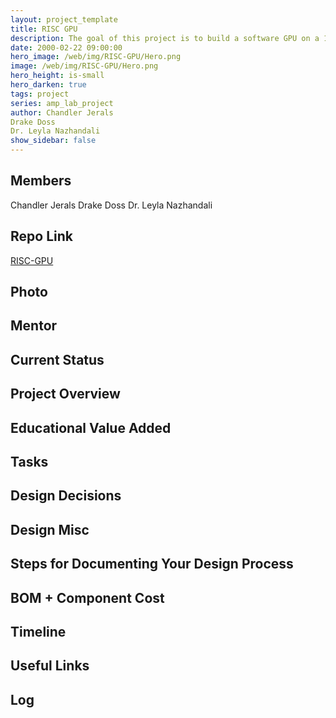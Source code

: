 ```yaml
---
layout: project_template
title: RISC GPU
description: The goal of this project is to build a software GPU on a 16-core Parallella board.
date: 2000-02-22 09:00:00
hero_image: /web/img/RISC-GPU/Hero.png
image: /web/img/RISC-GPU/Hero.png
hero_height: is-small
hero_darken: true
tags: project
series: amp_lab_project
author: Chandler Jerals
Drake Doss
Dr. Leyla Nazhandali
show_sidebar: false
---
```




## Members
Chandler Jerals
Drake Doss
Dr. Leyla Nazhandali

## Repo Link
<a class="button is-link" href="https://github.com/Amp-Lab-at-VT/RISC-GPU" >RISC-GPU</a>

## Photo

## Mentor

## Current Status

## Project Overview


## Educational Value Added


## Tasks

## Design Decisions

## Design Misc

## Steps for Documenting Your Design Process

## BOM + Component Cost

## Timeline

## Useful Links

## Log
            